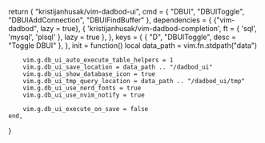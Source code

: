 return {
	"kristijanhusak/vim-dadbod-ui",
	cmd = { "DBUI", "DBUIToggle", "DBUIAddConnection", "DBUIFindBuffer" },
	dependencies = {
		{"vim-dadbod", lazy = true},
		{ 'kristijanhusak/vim-dadbod-completion', ft = { 'sql', 'mysql', 'plsql' }, lazy = true },
	},
	keys = {
		{ "<leader>D", "<cmd>DBUIToggle<CR>", desc = "Toggle DBUI" },
	},
	init = function()
		local data_path = vim.fn.stdpath("data")

		vim.g.db_ui_auto_execute_table_helpers = 1
		vim.g.db_ui_save_location = data_path .. "/dadbod_ui"
		vim.g.db_ui_show_database_icon = true
		vim.g.db_ui_tmp_query_location = data_path .. "/dadbod_ui/tmp"
		vim.g.db_ui_use_nerd_fonts = true
		vim.g.db_ui_use_nvim_notify = true

		vim.g.db_ui_execute_on_save = false
	end,
}
